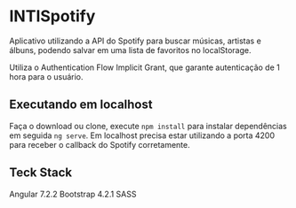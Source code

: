 # INTISpotify

Aplicativo utilizando a API do Spotify para buscar músicas, artistas e álbuns, podendo salvar em uma lista de favoritos no localStorage.

Utiliza o Authentication Flow Implicit Grant, que garante autenticação de 1 hora para o usuário.

## Executando em localhost

Faça o download ou clone, execute `npm install` para instalar dependências em seguida `ng serve`. Em localhost precisa estar utilizando a porta 4200 para receber o callback do Spotify corretamente.

## Teck Stack

Angular 7.2.2
Bootstrap 4.2.1
SASS
